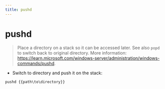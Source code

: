 ```yaml
---
title: pushd
---
```

# pushd

> Place a directory on a stack so it can be accessed later.
> See also `popd` to switch back to original directory.
> More information: <https://learn.microsoft.com/windows-server/administration/windows-commands/pushd>.

- Switch to directory and push it on the stack:

`pushd {{path\to\directory}}`
